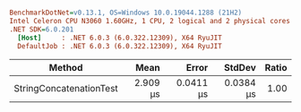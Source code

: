 ``` ini

BenchmarkDotNet=v0.13.1, OS=Windows 10.0.19044.1288 (21H2)
Intel Celeron CPU N3060 1.60GHz, 1 CPU, 2 logical and 2 physical cores
.NET SDK=6.0.201
  [Host]     : .NET 6.0.3 (6.0.322.12309), X64 RyuJIT
  DefaultJob : .NET 6.0.3 (6.0.322.12309), X64 RyuJIT


```
|                  Method |     Mean |     Error |    StdDev | Ratio |
|------------------------ |---------:|----------:|----------:|------:|
| StringConcatenationTest | 2.909 μs | 0.0411 μs | 0.0384 μs |  1.00 |

